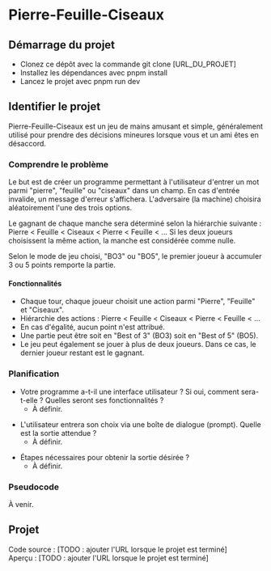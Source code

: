 # Pierre-Feuille-Ciseaux
## Démarrage du projet
- Clonez ce dépôt avec la commande git clone [URL_DU_PROJET]
- Installez les dépendances avec pnpm install
- Lancez le projet avec pnpm run dev

## Identifier le projet
Pierre-Feuille-Ciseaux est un jeu de mains amusant et simple, généralement utilisé pour prendre des décisions mineures lorsque vous et un ami êtes en désaccord.

### Comprendre le problème
Le but est de créer un programme permettant à l'utilisateur d'entrer un mot parmi "pierre", "feuille" ou "ciseaux" dans un champ. En cas d'entrée invalide, un message d'erreur s'affichera. L'adversaire (la machine) choisira aléatoirement l'une des trois options.

Le gagnant de chaque manche sera déterminé selon la hiérarchie suivante : Pierre < Feuille < Ciseaux < Pierre < Feuille < ...
Si les deux joueurs choisissent la même action, la manche est considérée comme nulle.

Selon le mode de jeu choisi, "BO3" ou "BO5", le premier joueur à accumuler 3 ou 5 points remporte la partie.

#### Fonctionnalités
- Chaque tour, chaque joueur choisit une action parmi "Pierre", "Feuille" et "Ciseaux".
- Hiérarchie des actions : Pierre < Feuille < Ciseaux < Pierre < Feuille < ...
- En cas d'égalité, aucun point n'est attribué.
- Une partie peut être soit en "Best of 3" (BO3) soit en "Best of 5" (BO5).
- Le jeu peut également se jouer à plus de deux joueurs. Dans ce cas, le dernier joueur restant est le gagnant.

### Planification
- Votre programme a-t-il une interface utilisateur ? Si oui, comment sera-t-elle ? Quelles seront ses fonctionnalités ?
  - À définir.
<!-- Notre solution sera un programme s'exécutant dans la console du navigateur, aucune interface utilisateur n'est donc nécessaire. La seule interaction avec l'utilisateur sera un champ de saisie pour entrer son choix.
Quelles seront les entrées de votre programme ? -->

- L'utilisateur entrera son choix via une boîte de dialogue (prompt).
Quelle est la sortie attendue ?
  - À définir.
<!-- La sortie attendue est la détermination du gagnant de chaque manche et, finalement, du match. -->

- Étapes nécessaires pour obtenir la sortie désirée ?
  - À définir.

### Pseudocode
À venir.

## Projet
Code source : [TODO : ajouter l'URL lorsque le projet est terminé] <br>
Aperçu : [TODO : ajouter l'URL lorsque le projet est terminé]
